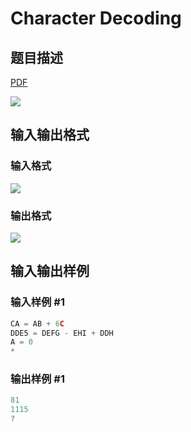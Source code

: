 # Character Decoding

## 题目描述

[problemUrl]: https://uva.onlinejudge.org/index.php?option=com_onlinejudge&Itemid=8&category=8&page=show_problem&problem=624

[PDF](https://uva.onlinejudge.org/external/6/p683.pdf)

![](https://cdn.luogu.com.cn/upload/vjudge_pic/UVA683/c3cd648518bc4fb1d3859210ef0e0d206a72a435.png)

## 输入输出格式

### 输入格式

![](https://cdn.luogu.com.cn/upload/vjudge_pic/UVA683/5ca3cd76c26f3a43985f86f6c85ccfb241274ba9.png)

### 输出格式

![](https://cdn.luogu.com.cn/upload/vjudge_pic/UVA683/e2c2aa6f78e84b9b7090f01f1ff09e9203d81b6b.png)

## 输入输出样例

### 输入样例 #1

```cpp
CA = AB + 6C
DDE5 = DEFG - EHI + DDH
A = 0
*
```


### 输出样例 #1

```cpp
81
1115
?
```


